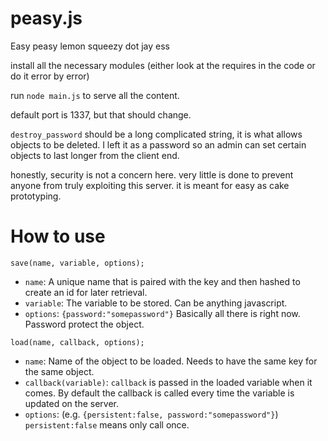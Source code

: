 peasy.js
========

Easy peasy lemon squeezy dot jay ess

install all the necessary modules (either look at the requires in the code or do it error by error)

run `node main.js` to serve all the content.

default port is 1337, but that should change.

`destroy_password` should be a long complicated string, it is what allows objects to be deleted.  I left it as a password so an admin can set certain objects to last longer from the client end.

honestly, security is not a concern here.  very little is done to prevent anyone from truly exploiting this server.  it is meant for easy as cake prototyping.

How to use
========

`save(name, variable, options);`

- `name`: A unique name that is paired with the key and then hashed to create an id for later retrieval.
- `variable`: The variable to be stored.  Can be anything javascript.
- `options`: `{password:"somepassword"}` Basically all there is right now.  Password protect the object.

`load(name, callback, options);`

- `name`: Name of the object to be loaded.  Needs to have the same key for the same object.
- `callback(variable)`:  `callback` is passed in the loaded variable when it comes.  By default the callback is called every time the variable is updated on the server.
- `options`: (e.g. `{persistent:false, password:"somepassword"}`) `persistent:false` means only call once.
